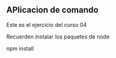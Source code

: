## APlicacion de comando

Este es el ejercicio del curso 04

Recuerden instalar los paquetes de node

npm install
